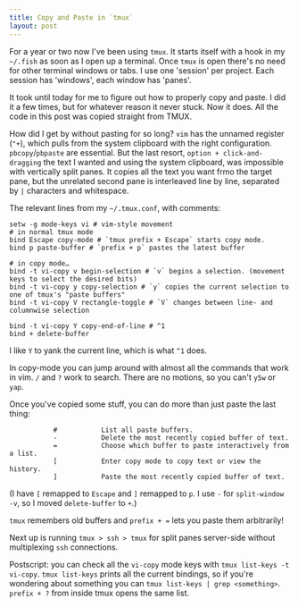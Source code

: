 ```yaml
---
title: Copy and Paste in `tmux`
layout: post
---
```


For a year or two now I've been using `tmux`. It starts itself with a hook in my `~/.fish` as soon as I open up a terminal. Once `tmux` is open there's no need for other terminal windows or tabs. I use one 'session' per project. Each session has 'windows', each window has 'panes'.

It took until today for me to figure out how to properly copy and paste.  I did it a few times, but for whatever reason it never stuck. Now it does. All the code in this post was copied straight from TMUX.

How did I get by without pasting for so long? `vim` has the unnamed register (`"+`), which pulls from the system clipboard with the right configuration. `pbcopy`/`pbpaste` are essential. But the last resort, `option + click-and-dragging` the text I wanted and using the system clipboard, was impossible with vertically split panes. It copies all the text you want frmo the target pane, but the unrelated second pane is interleaved line by line, separated by `|` characters and whitespace.

The relevant lines from my `~/.tmux.conf`, with comments:

```
setw -g mode-keys vi # vim-style movement
# in normal tmux mode
bind Escape copy-mode # `tmux prefix + Escape` starts copy mode.
bind p paste-buffer # `prefix + p` pastes the latest buffer

# in copy mode…
bind -t vi-copy v begin-selection # `v` begins a selection. (movement keys to select the desired bits)
bind -t vi-copy y copy-selection # `y` copies the current selection to one of tmux's "paste buffers"
bind -t vi-copy V rectangle-toggle # `V` changes between line- and columnwise selection

bind -t vi-copy Y copy-end-of-line # ^1
bind + delete-buffer
```

I like `Y` to yank the current line, which is what `^1` does.

In copy-mode you can jump around with almost all the commands that work in vim. `/` and `?` work to search. There are no motions, so you can't `y5w` or `yap`.

Once you've copied some stuff, you can do more than just paste the last thing:

```
           #           List all paste buffers.
           -           Delete the most recently copied buffer of text.
           =           Choose which buffer to paste interactively from a list.
           [           Enter copy mode to copy text or view the history.
           ]           Paste the most recently copied buffer of text. 
```

(I have `[` remapped to `Escape` and `]` remapped to `p`. I use `-` for `split-window -v`, so I moved `delete-buffer` to `+`.)

`tmux` remembers old buffers and `prefix + =` lets you paste them arbitrarily!

Next up is running `tmux > ssh > tmux` for split panes server-side without multiplexing `ssh` connections.

Postscript: you can check all the `vi-copy` mode keys with `tmux list-keys -t vi-copy`. `tmux list-keys` prints all the current bindings, so if you're wondering about something you can `tmux list-keys | grep <something>`. `prefix + ?` from inside tmux opens the same list.
